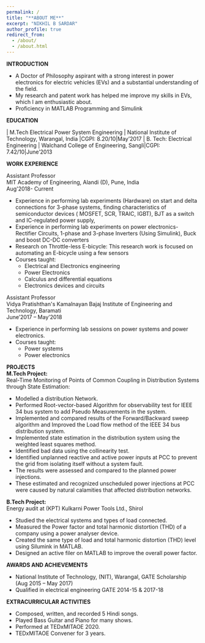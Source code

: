 ```yaml
---
permalink: /
title: "**ABOUT ME**" 
excerpt: "NIKHIL B SARDAR"
author_profile: true
redirect_from: 
  - /about/
  - /about.html
---
```


**INTRODUCTION**
* A Doctor of Philosophy aspirant with a strong interest in power electronics for electric vehicles (EVs) and a substantial
understanding of the field.
* My research and patent work has helped me improve my skills in EVs, which I am enthusiastic about.
* Proficiency in MATLAB Programming and Simulink 

**EDUCATION**

| M.Tech Electrical Power System Engineering | National Institute of Technology, Warangal, India |CGPI: 8.20/10|May’2017
| B. Tech: Electrical Engineering | Walchand College of Engineering, Sangli|CGPI: 7.42/10|June’2013

**WORK EXPERIENCE**

Assistant Professor\
MIT Academy of Engineering, Alandi (D), Pune, India \
Aug'2018- Current
* Experience in performing lab experiments (Hardware) on start and delta connections for 3-phase systems, finding characteristics of semiconductor devices ( MOSFET, SCR, TRAIC, IGBT), BJT as a switch and IC-regulated power supply,
* Experience in performing lab experiments on power electronics- Rectifier Circuits, 1-phase and 3-phase Inverters (Using Simulink), Buck and boost DC-DC converters
* Research on Throttle-less E-bicycle: This research work is focused on automating an E-bicycle using a few sensors
* Courses taught:
    * Electrical and Electronics engineering
    * Power Electronics
    * Calculus and differential equations
    * Electronics devices and circuits

Assistant Professor\
Vidya Pratishthan's Kamalnayan Bajaj Institute of Engineering and Technology, Baramati\
June’2017 – May’2018
* Experience in performing lab sessions on power systems and power electronics.
* Courses taught:
    * Power systems
    * Power electronics
  
**PROJECTS**\
**M.Tech Project:**\
Real-Time Monitoring of Points of Common Coupling in Distribution Systems through State Estimation:
* Modelled a distribution Network.
* Performed Root-vector-based Algorithm for observability test for IEEE 34 bus system to add Pseudo Measurements in the system.
* Implemented and compared results of the Forward/Backward sweep algorithm and Improved the Load flow method of the IEEE 34 bus distribution system.
* Implemented state estimation in the distribution system using the weighted least squares method.
* Identified bad data using the collinearity test.
* Identified unplanned reactive and active power inputs at PCC to prevent the grid from isolating itself without a system fault.
* The results were assessed and compared to the planned power injections.
* These estimated and recognized unscheduled power injections at PCC were caused by natural calamities that affected distribution networks.

**B.Tech Project:**\
Energy audit at (KPT) Kulkarni Power Tools Ltd., Shirol
* Studied the electrical systems and types of load connected.
* Measured the Power factor and total harmonic distortion (THD) of a company using a power analyser device.
* Created the same type of load and total harmonic distortion (THD) level using Silumink in MATLAB.
* Designed an active filer on MATLAB to improve the overall power factor.

**AWARDS AND ACHIEVEMENTS**
* National Institute of Technology, (NIT), Warangal, GATE Scholarship (Aug 2015 – May 2017)
* Qualified in electrical engineering GATE 2014-15 & 2017-18

**EXTRACURRICULAR ACTIVITIES**
* Composed, written, and recorded 5 Hindi songs.
* Played Bass Guitar and Piano for many shows.
* Performed at TEDxMITAOE 2020.
* TEDxMITAOE Convener for 3 years.


